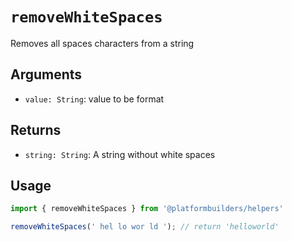 # `removeWhiteSpaces`

Removes all spaces characters from a string

## Arguments

- `value: String`: value to be format

## Returns

- `string: String`: A string without white spaces

## Usage

```jsx
import { removeWhiteSpaces } from '@platformbuilders/helpers'

removeWhiteSpaces(' hel lo wor ld '); // return 'helloworld'
```
